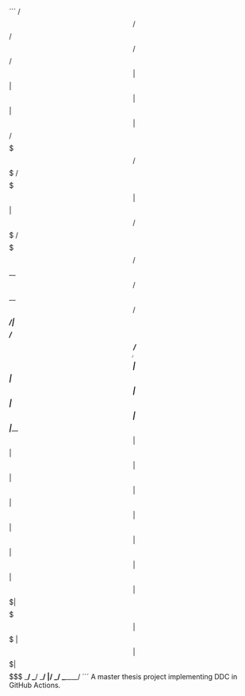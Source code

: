 ´´´
       /$$       /$$           /$$   /$$                 /$$
      | $$      | $$          | $$  | $$                | $$
  /$$$$$$$  /$$$$$$$  /$$$$$$$| $$  | $$  /$$$$$$$  /$$$$$$$
 /$$__  $$ /$$__  $$ /$$_____/| $$$$$$$$ /$$_____/ /$$__  $$
| $$  | $$| $$  | $$| $$      |_____  $$| $$      | $$  | $$
| $$  | $$| $$  | $$| $$            | $$| $$      | $$  | $$
|  $$$$$$$|  $$$$$$$|  $$$$$$$      | $$|  $$$$$$$|  $$$$$$$
 \_______/ \_______/ \_______/      |__/ \_______/ \_______/
´´´
A master thesis project implementing DDC in GitHub Actions.

